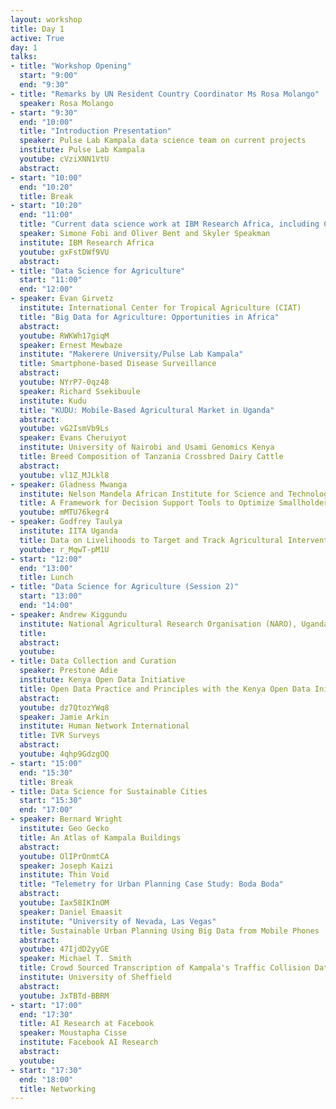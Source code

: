 ```yaml
---
layout: workshop
title: Day 1
active: True
day: 1
talks:
- title: "Workshop Opening"
  start: "9:00"
  end: "9:30"
- title: "Remarks by UN Resident Country Coordinator Ms Rosa Molango"
  speaker: Rosa Molango
- start: "9:30"
  end: "10:00"
  title: "Introduction Presentation"
  speaker: Pulse Lab Kampala data science team on current projects
  institute: Pulse Lab Kampala
  youtube: cVziXNN1VtU
  abstract:
- start: "10:00"
  end: "10:20"
  title: Break
- start: "10:20"
  end: "11:00"
  title: "Current data science work at IBM Research Africa, including Cognitive Companions in Healthcare and Education."
  speaker: Simone Fobi and Oliver Bent and Skyler Speakman
  institute: IBM Research Africa
  youtube: gxFstDWf9VU
  abstract:
- title: "Data Science for Agriculture"
  start: "11:00" 
  end: "12:00"
- speaker: Evan Girvetz
  institute: International Center for Tropical Agriculture (CIAT)
  title: "Big Data for Agriculture: Opportunities in Africa"
  abstract:
  youtube: RWKWh17giqM
  speaker: Ernest Mewbaze
  institute: "Makerere University/Pulse Lab Kampala"
  title: Smartphone-based Disease Surveillance
  abstract: 
  youtube: NYrP7-0qz48
  speaker: Richard Ssekibuule
  institute: Kudu
  title: "KUDU: Mobile-Based Agricultural Market in Uganda"
  abstract:
  youtube: vG2IsmVb9Ls
  speaker: Evans Cheruiyot
  institute: University of Nairobi and Usami Genomics Kenya
  title: Breed Composition of Tanzania Crossbred Dairy Cattle
  abstract:
  youtube: vl1Z_MJLkl8
- speaker: Gladness Mwanga
  institute: Nelson Mandela African Institute for Science and Technology, Arusha, Tanzania  
  title: A Framework for Decision Support Tools to Optimize Smallholder Dairy Production in East Africa
  youtube: mMTU76kegr4
- speaker: Godfrey Taulya
  institute: IITA Uganda  
  title: Data on Livelihoods to Target and Track Agricultural Interventions  
  youtube: r_MqwT-pM1U
- start: "12:00"
  end: "13:00"
  title: Lunch
- title: "Data Science for Agriculture (Session 2)"
  start: "13:00"
  end: "14:00"
- speaker: Andrew Kiggundu
  institute: National Agricultural Research Organisation (NARO), Uganda
  title: 
  abstract:
  youtube:
- title: Data Collection and Curation
  speaker: Prestone Adie
  institute: Kenya Open Data Initiative
  title: Open Data Practice and Principles with the Kenya Open Data Initiative
  abstract:
  youtube: dz7QtozYWq8
  speaker: Jamie Arkin
  institute: Human Network International 
  title: IVR Surveys
  abstract:
  youtube: 4qhp9GdzgOQ
- start: "15:00"
  end: "15:30"
  title: Break
- title: Data Science for Sustainable Cities
  start: "15:30"
  end: "17:00"
- speaker: Bernard Wright
  institute: Geo Gecko
  title: An Atlas of Kampala Buildings
  abstract:
  youtube: OlIPrOnmtCA
  speaker: Joseph Kaizi
  institute: Thin Void
  title: "Telemetry for Urban Planning Case Study: Boda Boda"
  abstract:
  youtube: Iax58IKInOM
  speaker: Daniel Emaasit
  institute: "University of Nevada, Las Vegas"
  title: Sustainable Urban Planning Using Big Data from Mobile Phones
  abstract:
  youtube: 47IjdD2yyGE
  speaker: Michael T. Smith
  title: Crowd Sourced Transcription of Kampala's Traffic Collision Data
  institute: University of Sheffield
  abstract:
  youtube: JxTBTd-BBRM
- start: "17:00"
  end: "17:30"
  title: AI Research at Facebook
  speaker: Moustapha Cisse
  institute: Facebook AI Research
  abstract:
  youtube:
- start: "17:30"
  end: "18:00"
  title: Networking
---
```

